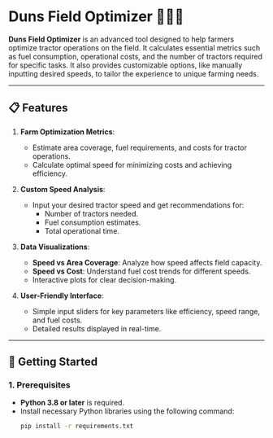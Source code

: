 # Duns Field Optimizer 🚜🌾⛽

**Duns Field Optimizer** is an advanced tool designed to help farmers optimize tractor operations on the field. It calculates essential metrics such as fuel consumption, operational costs, and the number of tractors required for specific tasks. It also provides customizable options, like manually inputting desired speeds, to tailor the experience to unique farming needs.

---

## 📋 **Features**
1. **Farm Optimization Metrics**:
   - Estimate area coverage, fuel requirements, and costs for tractor operations.
   - Calculate optimal speed for minimizing costs and achieving efficiency.

2. **Custom Speed Analysis**:
   - Input your desired tractor speed and get recommendations for:
     - Number of tractors needed.
     - Fuel consumption estimates.
     - Total operational time.

3. **Data Visualizations**:
   - **Speed vs Area Coverage**: Analyze how speed affects field capacity.
   - **Speed vs Cost**: Understand fuel cost trends for different speeds.
   - Interactive plots for clear decision-making.

4. **User-Friendly Interface**:
   - Simple input sliders for key parameters like efficiency, speed range, and fuel costs.
   - Detailed results displayed in real-time.

---

## 🚀 **Getting Started**

### **1. Prerequisites**
- **Python 3.8 or later** is required.
- Install necessary Python libraries using the following command:
  ```bash
  pip install -r requirements.txt
